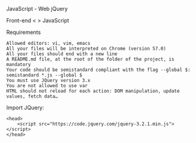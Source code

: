 JavaScript - Web jQuery

Front-end < > JavaScript

Requirements

    Allowed editors: vi, vim, emacs
    All your files will be interpreted on Chrome (version 57.0)
    All your files should end with a new line
    A README.md file, at the root of the folder of the project, is mandatory
    Your code should be semistandard compliant with the flag --global $: semistandard *.js --global $
    You must use JQuery version 3.x
    You are not allowed to use var
    HTML should not reload for each action: DOM manipulation, update values, fetch data…

Import JQuery:

    <head>
        <script src="https://code.jquery.com/jquery-3.2.1.min.js"></script>
    </head>
